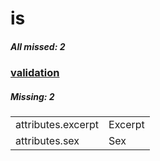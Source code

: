 # is

##### All missed: 2


### [validation](https://github.com/Laravel-Lang/attributes/blob/master/locales/is/validation.php)

##### Missing: 2

<table >
<tr><td align="left" >
attributes.excerpt
</td>
<td align="left" >
Excerpt
</td>
</tr>
<tr><td align="left" >
attributes.sex
</td>
<td align="left" >
Sex
</td>
</tr>

</table>


